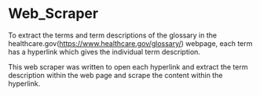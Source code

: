 # Web_Scraper
To extract the terms and term descriptions of the glossary in the healthcare.gov(https://www.healthcare.gov/glossary/) webpage, each term has a hyperlink which gives the individual 
term description. 

This web scraper was written to open each hyperlink and extract the term description within the web page and scrape the content 
within the hyperlink.

